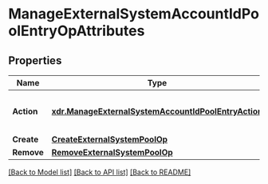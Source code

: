# ManageExternalSystemAccountIdPoolEntryOpAttributes

## Properties
Name | Type | Description | Notes
------------ | ------------- | ------------- | -------------
**Action** | [**xdr.ManageExternalSystemAccountIdPoolEntryAction**](Enum.md) | * 0: \&quot;create\&quot; * 1: \&quot;remove\&quot;  | 
**Create** | [**CreateExternalSystemPoolOp**](CreateExternalSystemPoolOp.md) |  | [optional] 
**Remove** | [**RemoveExternalSystemPoolOp**](RemoveExternalSystemPoolOp.md) |  | [optional] 

[[Back to Model list]](../README.md#documentation-for-models) [[Back to API list]](../README.md#documentation-for-api-endpoints) [[Back to README]](../README.md)


